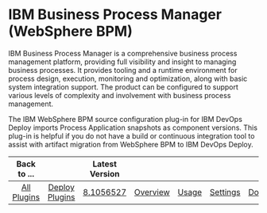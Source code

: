 
# IBM Business Process Manager (WebSphere BPM)

IBM Business Process Manager is a comprehensive business process management platform, providing full visibility and insight to managing business processes. It provides tooling and a runtime environment for process design, execution, monitoring and optimization, along with basic system integration support. The product can be configured to support various levels of complexity and involvement with business process management.


The IBM WebSphere BPM source configuration plug-in for IBM DevOps Deploy imports Process Application snapshots as component versions. This plug-in is helpful if you do not have a build or continuous integration tool to assist with artifact migration from WebSphere BPM to IBM DevOps Deploy.


|Back to ...||Latest Version|||||
| :---: | :---: | :---: | :---: | :---: | :---: | :---: |
|[All Plugins](../../index.md)|[Deploy Plugins](../README.md)|[8.1056527](https://raw.githubusercontent.com/UrbanCode/IBM-UCD-PLUGINS/main/files/WebSphereBPMSourceConfig/WebSphereBPMSourceConfig-8.1056527.zip)|[Overview](overview.md)|[Usage](usage.md)|[Settings](settings.md)|[Downloads](downloads.md)|
